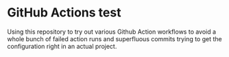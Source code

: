 # GitHub Actions test

Using this repository to try out various Github Action workflows to avoid a whole bunch of failed
action runs and superfluous commits trying to get the configuration right in an actual project.
